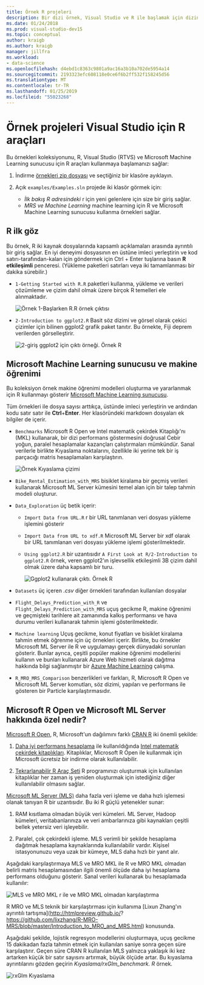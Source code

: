 ```yaml
---
title: Örnek R projeleri
description: Bir dizi örnek, Visual Studio ve R ile başlamak için dizini.
ms.date: 01/24/2018
ms.prod: visual-studio-dev15
ms.topic: conceptual
author: kraigb
ms.author: kraigb
manager: jillfra
ms.workload:
- data-science
ms.openlocfilehash: d4ebd1c8363c9801a9ac16a3b10a702de5954a14
ms.sourcegitcommit: 2193323efc608118e0ce6f6b2ff532f158245d56
ms.translationtype: MT
ms.contentlocale: tr-TR
ms.lasthandoff: 01/25/2019
ms.locfileid: "55023268"
---
```

# <a name="r-tools-for-visual-studio-sample-projects"></a>Örnek projeleri Visual Studio için R araçları

Bu örnekleri koleksiyonunu, R, Visual Studio (RTVS) ve Microsoft Machine Learning sunucusu için R araçları kullanmaya başlamanızı sağlar:

1. İndirme [örnekleri zip dosyası](https://github.com/Microsoft/RTVS-docs/archive/master.zip) ve seçtiğiniz bir klasöre ayıklayın.
1. Açık `examples/Examples.sln` projede iki klasör görmek için:

    - *İlk bakış R adresindeki* r için yeni gelenlere için size bir giriş sağlar.
    - *MRS ve Machine Learning* machine learning için R ve Microsoft Machine Learning sunucusu kullanma örnekleri sağlar.

## <a name="a-first-look-at-r"></a>R ilk göz

Bu örnek, R iki kaynak dosyalarında kapsamlı açıklamaları arasında ayrıntılı bir giriş sağlar. En iyi deneyimi dosyasının en üstüne imleci yerleştirin ve kod satırı-tarafından-kalan için göndermek için Ctrl + Enter tuşlarına basın **R etkileşimli** penceresi. (Yükleme paketleri satırları veya iki tamamlanması bir dakika sürebilir.)

- `1-Getting Started with R.R` paketleri kullanma, yükleme ve verileri çözümleme ve çizim dahil olmak üzere birçok R temelleri ele alınmaktadır.

    ![Örnek 1-Başlarken R.R örnek çıktısı](media/samples-getting-started-output.png)

- `2-Introduction to ggplot2.R` Basit söz dizimi ve görsel olarak çekici çizimler için bilinen ggplot2 grafik paket tanıtır. Bu örnekte, Fiji deprem verilerden görselleştirir.

    ![2-giriş ggplot2 için çıktı örneği. Örnek R](media/samples-ggplot-output.png)

## <a name="microsoft-machine-learning-server-and-machine-learning"></a>Microsoft Machine Learning sunucusu ve makine öğrenimi

Bu koleksiyon örnek makine öğrenimi modelleri oluşturma ve yararlanmak için R kullanmayı gösterir [Microsoft Machine Learning sunucusu](/machine-learning-server/what-is-machine-learning-server).

Tüm örnekleri ile dosya sayısı arttıkça, üstünde imleci yerleştirin ve ardından kodu satır satır ile **Ctrl**+**Enter**. Her klasöründeki markdown dosyaları ek bilgiler de içerir.

- `Benchmarks` Microsoft R Open ve Intel matematik çekirdek Kitaplığı'nı (MKL) kullanarak, bir dizi performans göstermesini doğrusal Cebir yoğun, paralel hesaplamalar kazançları çalıştırmaları mümkündür. Sanal verilerle birlikte Kıyaslama noktalarını, özellikle iki yerine tek bir iş parçacığı matris hesaplamaları karşılaştırın.

    ![Örnek Kıyaslama çizimi](media/samples-mro-benchmark-plot.png)

- `Bike_Rental_Estimation_with_MRS` bisiklet kiralama bir geçmiş verileri kullanarak Microsoft ML Server kümesini temel alan için bir talep tahmin modeli oluşturur.

- `Data_Exploration` üç betik içerir:

  - `Import Data from URL.R` r bir URL tanımlanan veri dosyası yükleme işlemini gösterir
  - `Import Data from URL to xdf.R` Microsoft ML Server bir xdf olarak bir URL tanımlanan veri dosyası yükleme işlemi gösterilmektedir.
  - `Using ggplot2.R` bir uzantısıdır `A First Look at R/2-Introduction to ggplot2.R` örnek, veren ggplot2'ın işlevsellik etkileşimli 3B çizim dahil olmak üzere daha kapsamlı bir turu.

      ![Ggplot2 kullanarak çıktı. Örnek R](media/samples-3d-interactive.png)

- `Datasets` üç içeren *.csv* diğer örnekleri tarafından kullanılan dosyalar
- `Flight_Delays_Prediction_with_R` ve `Flight_Delays_Prediction_with_MRS` uçuş gecikme R, makine öğrenimi ve geçmişteki tarihlere ait zamanında kalkış performansı ve hava durumu verileri kullanarak tahmin işlemi gösterilmektedir.
- `Machine learning` Uçuş gecikme, konut fiyatları ve bisiklet kiralama tahmin etmek öğrenme için üç örnekleri içerir. Birlikte, bu örnekler Microsoft ML Server ile R ve uygulamayı gerçek dünyadaki sorunları gösterir. Bunlar ayrıca, çeşitli popüler makine öğrenimi modellerini kullanın ve bunları kullanarak Azure Web hizmeti olarak dağıtma hakkında bilgi sağlanmıştır bir [Azure Machine Learning](https://azure.microsoft.com/services/machine-learning/) çalışma.

- `R_MRO_MRS_Comparison` benzerlikleri ve farkları, R, Microsoft R Open ve Microsoft ML Server komutları, söz dizimi, yapıları ve performans ile gösteren bir Particle karşılaştırmasıdır.

## <a name="whats-special-about-microsoft-r-open-and-microsoft-ml-server"></a>Microsoft R Open ve Microsoft ML Server hakkında özel nedir?

[Microsoft R Open](http://aka.ms/rtvs-r-open), R, Microsoft'un dağılımını farklı [CRAN R](https://cran.r-project.org/) iki önemli şekilde:

1. [Daha iyi performans hesaplama](https://mran.revolutionanalytics.com/rro/#intelmkl1) ile kullanıldığında [Intel matematik çekirdek kitaplıkları](https://software.intel.com/intel-mkl). Kitaplıklar, Microsoft R Open ile kullanmak için Microsoft ücretsiz bir indirme olarak kullanılabilir.

1. [Tekrarlanabilir R Araç Seti](https://mran.revolutionanalytics.com/rro/#reproducibility) R programınızı oluşturmak için kullanılan kitaplıklar her zaman iş yeniden oluşturmak için istediğiniz diğer kullanılabilir olmasını sağlar.

[Microsoft ML Server (MLS)](/machine-learning-server/what-is-machine-learning-server) daha fazla veri işleme ve daha hızlı işlemesi olanak tanıyan R bir uzantısıdır. Bu iki R güçlü yetenekler sunar:

1. RAM kısıtlama olmadan büyük veri kümeleri. ML Server, Hadoop kümeleri, veritabanlarınıza ve veri ambarlarınıza gibi kaynakları çeşitli bellek yetersiz veri işleyebilir.

1. Paralel, çok çekirdekli işleme. MLS verimli bir şekilde hesaplama dağıtmak hesaplama kaynaklarında kullanılabilir vardır. Kişisel istasyonunuzu veya uzak bir kümeye, MLS daha hızlı bir yanıt alır.

Aşağıdaki karşılaştırmaya MLS ve MRO MKL ile R ve MRO MKL olmadan belirli matris hesaplamasından ilgili önemli ölçüde daha iyi hesaplama performans olduğunu gösterir. Sanal verileri kullanarak bu hesaplamada kullanılır:

![MLS ve MRO MKL r ile ve MRO MKL olmadan karşılaştırma](media/samples-speed-comparison.png)

R MRO ve MLS teknik bir karşılaştırması için kullanıma [Lixun Zhang'ın ayrıntılı tartışma](http://htmlpreview.github.io/? https://github.com/lixzhang/R-MRO-MRS/blob/master/Introduction_to_MRO_and_MRS.html) konusunda.

Aşağıdaki şekilde, lojistik regresyon modellerini oluşturmaya, uçuş gecikme 15 dakikadan fazla tahmin etmek için kullanılan saniye sonra geçen süre karşılaştırır.  Geçen süre CRAN R kullanılan MLS yalnızca yaklaşık iki kez artarken küçük bir satır sayısını artırmak, büyük ölçüde artar. Bu kıyaslama ayrıntılarını gözden geçirin *Kıyaslama/rxGlm_benchmark. R* örnek.

![rxGlm Kıyaslama](media/samples-rxGLM-benchmark.png)
